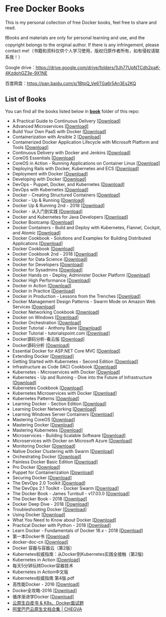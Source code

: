 # Free Docker Books

This is my personal collection of free Docker books, feel free to share and read.

❗Books and materials are only for personal learning and use, and the copyright belongs to the original author. If there is any infringement, please contact me!（书籍和资料仅供个人学习使用，版权归原作者所有，如有侵权请联系我！）

Google drive：https://drive.google.com/drive/folders/1Uh77UpNTCdh2paK-4KzdohGZ3e-9X1NE

百度网盘：https://pan.baidu.com/s/1BtpQ_Ve6TGa6r5An3Es2KQ

## List of Books

You can find all the books listed below in [**book**](/book) folder of this repo:

* A Practical Guide to Continuous Delivery [[Download]](/book/A%20Practical%20Guide%20to%20Continuous%20Delivery.epub)
* Advanced Microservices [[Download]](/book/Advanced%20Microservices.pdf)
* Build Your Own PaaS with Docker [[Download]](/book/Build%20Your%20Own%20PaaS%20with%20Docker.pdf)
* Containerization with Ansible 2 [[Download]](/book/Containerization%20with%20Ansible%202.epub)
* Containerized Docker Application Lifecycle with Microsoft Platform and Tools [[Download]](/book/Containerized%20Docker%20Application%20Lifecycle%20with%20Microsoft%20Platform%20and%20Tools.pdf)
* Continuous Delivery with Docker and Jenkins [[Download]](/book/Continuous%20Delivery%20with%20Docker%20and%20Jenkins.epub)
* CoreOS Essentials [[Download]](/book/CoreOS%20Essentials.pdf)
* CoreOS in Action - Running Applications on Container Linux [[Download]](/book/CoreOS%20in%20Action%20-%20Running%20Applications%20on%20Container%20Linux.pdf)
* Deploying Rails with Docker, Kubernetes and ECS [[Download]](/book/Deploying%20Rails%20with%20Docker%2C%20Kubernetes%20and%20ECS.pdf)
* Deployment with Docker [[Download]](/book/Deployment%20with%20Docker.epub)
* Developing with Docker [[Download]](/book/Developing%20with%20Docker.pdf)
* DevOps - Puppet, Docker, and Kubernetes [[Download]](/book/DevOps%20-%20Puppet%2C%20Docker%2C%20and%20Kubernetes.pdf)
* DevOps with Kubernetes [[Download]](/book/DevOps%20with%20Kubernetes.azw3)
* Docker - Creating Structured Containers [[Download]](/book/Docker%20-%20Creating%20Structured%20Containers.pdf)
* Docker - Up & Running [[Download]](/book/Docker%20-%20Up%20%26%20Running.pdf)
* Docker Up & Running 2nd - 2018 [[Download]](/book/Docker%20Up%20%26%20Running%202nd%20-%202018.pdf)
* Docker - 从入门到实践 [[Download]](/book/Docker%20-%20%E4%BB%8E%E5%85%A5%E9%97%A8%E5%88%B0%E5%AE%9E%E8%B7%B5.pdf)
* Docker and Kubernetes for Java Developers [[Download]](/book/Docker%20and%20Kubernetes%20for%20Java%20Developers.epub)
* Docker Bootcamp [[Download]](/book/Docker%20Bootcamp.pdf)
* Docker Containers - Build and Deploy with Kubernetes, Flannel, Cockpit, and Atomic [[Download]](/book/Docker%20Containers%20-%20Build%20and%20Deploy%20with%20Kubernetes%2C%20Flannel%2C%20Cockpit%2C%20and%20Atomic.pdf)
* Docker Cookbook - Solutions and Examples for Building Distributed Applications [[Download]](/book/Docker%20Cookbook%20-%20Solutions%20and%20Examples%20for%20Building%20Distributed%20Applications.pdf)
* Docker Cookbook [[Download]](/book/Docker%20Cookbook.pdf)
* Docker Cookbook 2nd - 2018 [[Download]](/book/Docker%20Cookbook%202nd%20-%202018.pdf)
* Docker for Data Science [[Download]](/book/Docker%20for%20Data%20Science.pdf)
* Docker for Developers [[Download]](/book/Docker%20for%20Developers.pdf)
* Docker for Sysadmins [[Download]](/book/Docker%20for%20Sysadmins.pdf)
* Docker Hands on - Deploy, Administer Docker Platform [[Download]](/book/Docker%20Hands%20on%20-%20Deploy%2C%20Administer%20Docker%20Platform.epub)
* Docker High Performance [[Download]](/book/Docker%20High%20Performance.pdf)
* Docker in Action [[Download]](/book/Docker%20in%20Action.pdf)
* Docker in Practice [[Download]](/book/Docker%20in%20Practice.pdf)
* Docker in Production - Lessons from the Trenches [[Download]](/book/Docker%20in%20Production%20-%20Lessons%20from%20the%20Trenches.pdf)
* Docker Management Design Patterns - Swarm Mode on Amazon Web Services [[Download]](/book/Docker%20Management%20Design%20Patterns%20-%20Swarm%20Mode%20on%20Amazon%20Web%20Services.pdf)
* Docker Networking Cookbook [[Download]](/book/Docker%20Networking%20Cookbook.pdf)
* Docker on Windows [[Download]](/book/Docker%20on%20Windows.pdf)
* Docker Orchestration [[Download]](/book/Docker%20Orchestration.pdf)
* Docker Tutorial - Anthony Baire [[Download]](/book/Docker%20Tutorial%20-%20Anthony%20Baire.pdf)
* Docker Tutorial - tutorialspoint.com [[Download]](/book/Docker%20Tutorial%20-%20tutorialspoint.com.pdf)
* Docker源码分析-看云版 [[Download]](/book/Docker%E6%BA%90%E7%A0%81%E5%88%86%E6%9E%90-%E7%9C%8B%E4%BA%91%E7%89%88.pdf)
* Docker源码分析 [[Download]](/book/Docker%E6%BA%90%E7%A0%81%E5%88%86%E6%9E%90.pdf)
* Essential Docker for ASP.NET Core MVC [[Download]](/book/Essential%20Docker%20for%20ASP.NET%20Core%20MVC.pdf)
* Extending Docker [[Download]](/book/Extending%20Docker.pdf)
* Getting Started with Kubernetes - Second Edition [[Download]](/book/Getting%20Started%20with%20Kubernetes%20-%20Second%20Edition.pdf)
* Infrastructure as Code (IAC) Cookbook [[Download]](/book/Infrastructure%20as%20Code%20%28IAC%29%20Cookbook.pdf)
* Kubernetes - Microservices with Docker [[Download]](/book/Kubernetes%20-%20Microservices%20with%20Docker.pdf)
* Kubernetes - Up and Running - Dive into the Future of Infrastructure [[Download]](/book/Kubernetes%20-%20Up%20and%20Running%20-%20Dive%20into%20the%20Future%20of%20Infrastructure.epub)
* Kubernetes Cookbook [[Download]](/book/Kubernetes%20Cookbook.azw3)
* Kubernetes Microservices with Docker [[Download]](/book/Kubernetes%20Microservices%20with%20Docker.pdf)
* Kubernetes Patterns [[Download]](/book/Kubernetes%20Patterns.pdf)
* Learning Docker - Section Edition [[Download]](/book/Learning%20Docker%20-%20Section%20Edition.pdf)
* Learning Docker Networking [[Download]](/book/Learning%20Docker%20Networking.epub)
* Learning Windows Server Containers [[Download]](/book/Learning%20Windows%20Server%20Containers.pdf)
* Mastering CoreOS [[Download]](/book/Mastering%20CoreOS.pdf)
* Mastering Docker [[Download]](/book/Mastering%20Docker.pdf)
* Mastering Kubernetes [[Download]](/book/Mastering%20Kubernetes.pdf)
* Microservices - Building Scalable Software [[Download]](/book/Microservices%20-%20Building%20Scalable%20Software.pdf)
* Microservices with Docker on Microsoft Azure [[Download]](/book/Microservices%20with%20Docker%20on%20Microsoft%20Azure.epub)
* Monitoring Docker [[Download]](/book/Monitoring%20Docker.pdf)
* Native Docker Clustering with Swarm [[Download]](/book/Native%20Docker%20Clustering%20with%20Swarm.pdf)
* Orchestrating Docker [[Download]](/book/Orchestrating%20Docker.pdf)
* Painless Docker Basic Edition [[Download]](/book/Painless%20Docker%20Basic%20Edition.epub)
* Pro Docker [[Download]](/book/Pro%20Docker.pdf)
* Puppet for Containerization [[Download]](/book/Puppet%20for%20Containerization.pdf)
* Securing Docker [[Download]](/book/Securing%20Docker.pdf)
* The DevOps 2.0 Toolkit [[Download]](/book/The%20DevOps%202.0%20Toolkit.pdf)
* The DevOps 2.1 Toolkit - Docker Swarm [[Download]](/book/The%20DevOps%202.1%20Toolkit%20-%20Docker%20Swarm.pdf)
* The Docker Book - James Turnbull - v17.03.0 [[Download]](/book/The%20Docker%20Book%20-%20James%20Turnbull%20-%20v17.03.0.pdf)
* The Docker Book - 2018 [[Download]](/book/The%20Docker%20Book%20-%202018.pdf)
* Docker Deep Dive - 2018 [[Download]](/book/Docker%20Deep%20Dive%20-%202018.pdf)
* Troubleshooting Docker [[Download]](/book/Troubleshooting%20Docker.epub)
* Using Docker [[Download]](/book/Using%20Docker.pdf)
* What You Need to Know about Docker [[Download]](/book/What%20You%20Need%20to%20Know%20about%20Docker.pdf)
* Practical Docker with Python - 2018 [[Download]](/book/Practical%20Docker%20with%20Python%20-%202018.pdf)
* Learn Docker - Fundamentals of Docker 18.x - 2018 [[Download]](/book/Learn%20Docker%20-%20Fundamentals%20of%20Docker%2018.x%20%20-%202018.pdf)
* 第一本Docker书 [[Download]](/book/%E7%AC%AC%E4%B8%80%E6%9C%ACDocker%E4%B9%A6.pdf)
* docker-doc-cn [[Download]](/book/docker-doc-cn.pdf)
* Docker 容器与容器云（第2版）
* Kubernetes权威指南：从Docker到Kubernetes实践全接触（第2版) 
* Kubernetes in Action [[Download]](/book/Kubernetes%20in%20Action.pdf)
* 每天5分钟玩转Docker容器技术 
* Kubernetes in Action中文版
* Kubernetes权威指南 第4版.pdf
* 高性能Docker - 2016 [[Download]](/book/高性能Docker%20-%202016.pdf)
* Docker全攻略-2016 [[Download]](/book/Docker全攻略-2016.pdf)
* 循序渐进学Docker [[Download]](/book/循序渐进学Docker.pdf)
* [云原生白皮书 & K8s、Docker面试题](https://chegva.com/4746.html)
* [阿里巴巴云原生文档合集 | CHEGVA](https://chegva.com/5082.html)
